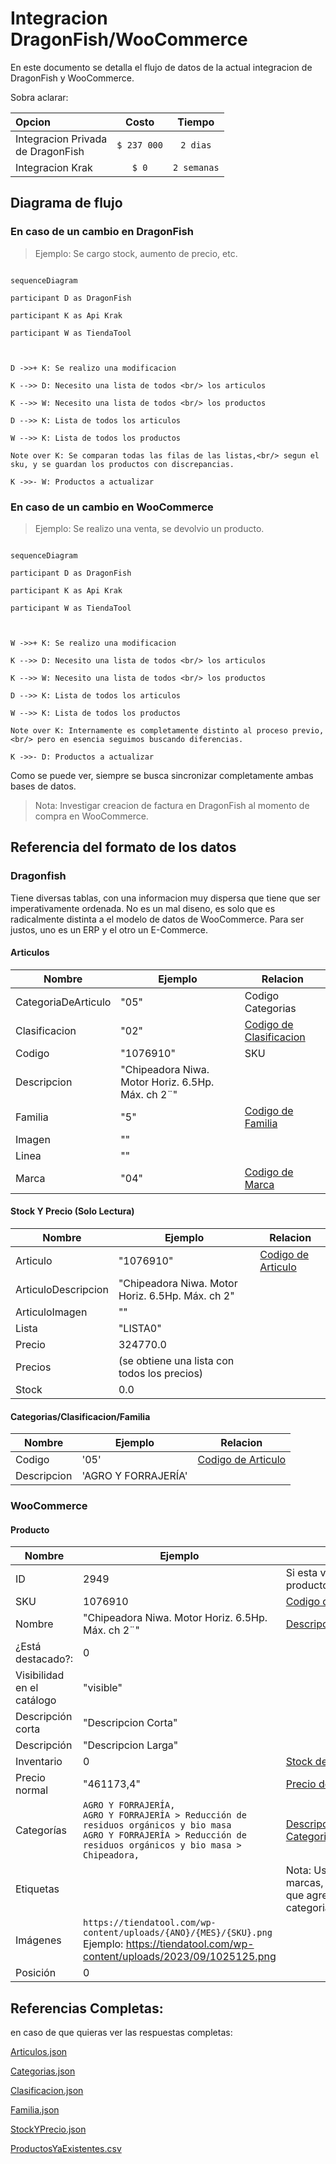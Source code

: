 ﻿
# Integracion DragonFish/WooCommerce

  

En este documento se detalla el flujo de datos de la actual integracion de DragonFish y WooCommerce.

  

Sobra aclarar:

  

| Opcion | Costo | Tiempo |
| :------------------------------------------ | :---------: | :---------: |
| Integracion Privada <br/> de DragonFish | `$ 237 000` | `2 dias` |
| Integracion Krak | `$ 0` | `2 semanas` |

  

## Diagrama de flujo

  

### En caso de un cambio en DragonFish<br/>
> Ejemplo: Se cargo stock, aumento de precio, etc.

  

```mermaid

sequenceDiagram

participant D as DragonFish

participant K as Api Krak

participant W as TiendaTool

  

D ->>+ K: Se realizo una modificacion

K -->> D: Necesito una lista de todos <br/> los articulos

K -->> W: Necesito una lista de todos <br/> los productos

D -->> K: Lista de todos los articulos

W -->> K: Lista de todos los productos

Note over K: Se comparan todas las filas de las listas,<br/> segun el sku, y se guardan los productos con discrepancias.

K ->>- W: Productos a actualizar

```

  

### En caso de un cambio en WooCommerce<br/>
> Ejemplo: Se realizo una venta, se devolvio un producto.

  

```mermaid

sequenceDiagram

participant D as DragonFish

participant K as Api Krak

participant W as TiendaTool

  

W ->>+ K: Se realizo una modificacion

K -->> D: Necesito una lista de todos <br/> los articulos

K -->> W: Necesito una lista de todos <br/> los productos

D -->> K: Lista de todos los articulos

W -->> K: Lista de todos los productos

Note over K: Internamente es completamente distinto al proceso previo,<br/> pero en esencia seguimos buscando diferencias.

K ->>- D: Productos a actualizar

```

  

Como se puede ver, siempre se busca sincronizar completamente ambas bases de datos.
>Nota: Investigar creacion de factura en DragonFish al momento de compra en WooCommerce.
  

## Referencia del formato de los datos
### Dragonfish

Tiene diversas tablas, con una informacion muy dispersa que tiene que ser imperativamente ordenada. No es un mal diseno, es solo que es radicalmente distinta a el modelo de datos de WooCommerce. Para ser justos, uno es un ERP y el otro un E-Commerce.

#### Articulos
| Nombre | Ejemplo | Relacion |
| ------------------- | ------------------------------------------------- | ---------------------------------------------------------- |
| CategoriaDeArticulo | "05" | Codigo Categorias |
| Clasificacion | "02" | [Codigo de Clasificacion](#categoriasclasificacionfamilia) |
| Codigo | "1076910" | SKU |
| Descripcion | "Chipeadora Niwa. Motor Horiz. 6.5Hp. Máx. ch 2¨" | |
| Familia | "5" | [Codigo de Familia](#categoriasclasificacionfamilia) |
| Imagen | "" | |
| Linea | "" | |
| Marca | "04" | [Codigo de Marca](#categoriasclasificacionfamilia) |

  

#### Stock Y Precio (Solo Lectura)
| Nombre | Ejemplo | Relacion |
| ------------------- | ------------------------------------------------ | -------------------------------- |
| Articulo | "1076910" | [Codigo de Articulo](#articulos) |
| ArticuloDescripcion | "Chipeadora Niwa. Motor Horiz. 6.5Hp. Máx. ch 2" | |
| ArticuloImagen | "" | |
| Lista | "LISTA0" | |
| Precio | 324770.0 | |
| Precios | (se obtiene una lista con todos los precios) | |
| Stock | 0.0 | |
  
#### Categorias/Clasificacion/Familia
| Nombre | Ejemplo | Relacion |
| ----------- | ------------------- | -------------------------------- |
| Codigo | '05' | [Codigo de Articulo](#articulos) |
| Descripcion | 'AGRO Y FORRAJERÍA' | |

### WooCommerce

#### Producto

| Nombre | Ejemplo | Relacion |
| -------------------------- | ---------------------------------------------------------------------------------------------------------------------------------------------------------------------------- | ------------------------------------------------------------------------------------------- |
| ID | 2949 | Si esta vacio, se crea un nuevo producto |
| SKU | 1076910 | [Codigo de Articulo](#articulos) |s
| Nombre | "Chipeadora Niwa. Motor Horiz. 6.5Hp. Máx. ch 2¨" | [Descripcion de Articulo](#articulos) |
| ¿Está destacado?: | 0 | |
| Visibilidad en el catálogo | "visible" | |
| Descripción corta | "Descripcion Corta" | |
| Descripción | "Descripcion Larga" | |
| Inventario | 0 | [Stock de Stock y Precio](#stock-y-precio-solo-lectura) |
| Precio normal | "461173,4" | [Precio de Stock y Precio](#stock-y-precio-solo-lectura) |
| Categorías | `AGRO Y FORRAJERÍA,`<br/>`AGRO Y FORRAJERÍA > Reducción de residuos orgánicos y bio masa`<br/>`AGRO Y FORRAJERÍA > Reducción de residuos orgánicos y bio masa > Chipeadora,` | [Descripcion de Categorias/Clasificacion/Famila](#categoriasclasificacionfamilia) |
| Etiquetas | | Nota: Usaria esto para las marcas, de lo contario tendrian que agregarse como categorias... |
| Imágenes | `https://tiendatool.com/wp-content/uploads/{ANO}/{MES}/{SKU}.png`<br/>Ejemplo: https://tiendatool.com/wp-content/uploads/2023/09/1025125.png | 
| Posición | 0 | |

## Referencias Completas:
en caso de que quieras ver las respuestas completas:

[Articulos.json](./src/json/Articulos.json)

[Categorias.json](./src/json/Categorias.json)

[Clasificacion.json](./src/json/Clasificacion.json)

[Familia.json](./src/json/Familia.json)

[StockYPrecio.json](./src/json/StockYPrecio.json)

[ProductosYaExistentes.csv](./src/json/ProductosYaExistentes.csv)
